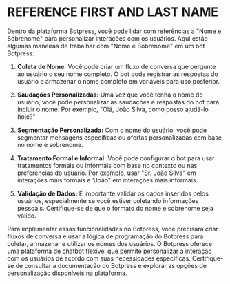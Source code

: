 # REFERENCE FIRST AND LAST NAME
Dentro da plataforma Botpress, você pode lidar com referências a "Nome e Sobrenome" para personalizar interações com os usuários. Aqui estão algumas maneiras de trabalhar com "Nome e Sobrenome" em um bot Botpress:

1. **Coleta de Nome:** Você pode criar um fluxo de conversa que pergunte ao usuário o seu nome completo. O bot pode registrar as respostas do usuário e armazenar o nome completo em variáveis para uso posterior.

2. **Saudações Personalizadas:** Uma vez que você tenha o nome do usuário, você pode personalizar as saudações e respostas do bot para incluir o nome. Por exemplo, "Olá, João Silva, como posso ajudá-lo hoje?"

3. **Segmentação Personalizada:** Com o nome do usuário, você pode segmentar mensagens específicas ou ofertas personalizadas com base no nome e sobrenome.

4. **Tratamento Formal e Informal:** Você pode configurar o bot para usar tratamentos formais ou informais com base no contexto ou nas preferências do usuário. Por exemplo, usar "Sr. João Silva" em interações mais formais e "João" em interações mais informais.

5. **Validação de Dados:** É importante validar os dados inseridos pelos usuários, especialmente se você estiver coletando informações pessoais. Certifique-se de que o formato do nome e sobrenome seja válido.

Para implementar essas funcionalidades no Botpress, você precisará criar fluxos de conversa e usar a lógica de programação do Botpress para coletar, armazenar e utilizar os nomes dos usuários. O Botpress oferece uma plataforma de chatbot flexível que permite personalizar a interação com os usuários de acordo com suas necessidades específicas. Certifique-se de consultar a documentação do Botpress e explorar as opções de personalização disponíveis na plataforma.